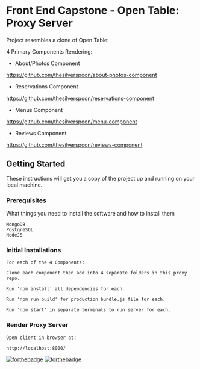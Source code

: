 # Front End Capstone - Open Table: Proxy Server 

Project resembles a clone of Open Table:

4 Primary Components Rendering:

  - About/Photos Component 

https://github.com/thesilverspoon/about-photos-component
  
  - Reservations Component

https://github.com/thesilverspoon/reservations-component

  - Menus Component

https://github.com/thesilverspoon/menu-component

  - Reviews Component

https://github.com/thesilverspoon/reviews-component

## Getting Started

These instructions will get you a copy of the project up and running on your local machine.

### Prerequisites

What things you need to install the software and how to install them

```
MongoDB
PostgreSQL
NodeJS

```

### Initial Installations


```
For each of the 4 Components:

Clone each component then add into 4 separate folders in this proxy repo.

Run 'npm install' all dependencies for each.

Run 'npm run build' for production bundle.js file for each.

Run 'npm start' in separate terminals to run server for each.

```

### Render Proxy Server

```
Open client in browser at: 

http://localhost:8000/

```

[![forthebadge](https://forthebadge.com/images/badges/gluten-free.svg)](https://forthebadge.com)
[![forthebadge](https://forthebadge.com/images/badges/built-by-developers.svg)](https://forthebadge.com)
